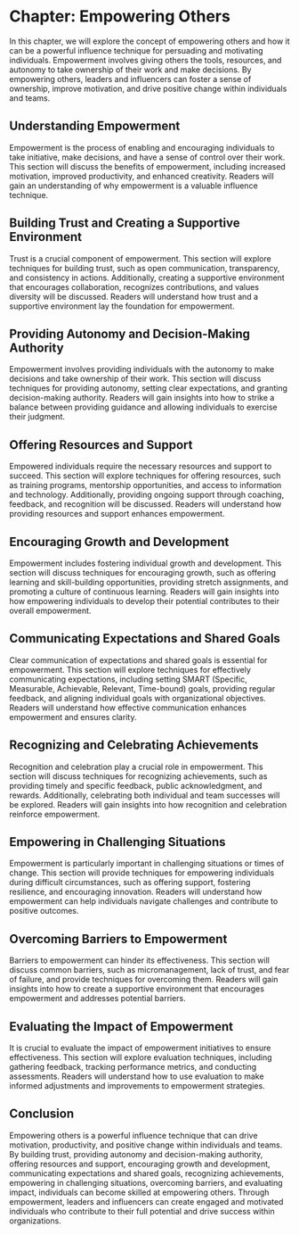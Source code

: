 Chapter: Empowering Others
==========================

In this chapter, we will explore the concept of empowering others and how it can be a powerful influence technique for persuading and motivating individuals. Empowerment involves giving others the tools, resources, and autonomy to take ownership of their work and make decisions. By empowering others, leaders and influencers can foster a sense of ownership, improve motivation, and drive positive change within individuals and teams.

Understanding Empowerment
-------------------------

Empowerment is the process of enabling and encouraging individuals to take initiative, make decisions, and have a sense of control over their work. This section will discuss the benefits of empowerment, including increased motivation, improved productivity, and enhanced creativity. Readers will gain an understanding of why empowerment is a valuable influence technique.

Building Trust and Creating a Supportive Environment
----------------------------------------------------

Trust is a crucial component of empowerment. This section will explore techniques for building trust, such as open communication, transparency, and consistency in actions. Additionally, creating a supportive environment that encourages collaboration, recognizes contributions, and values diversity will be discussed. Readers will understand how trust and a supportive environment lay the foundation for empowerment.

Providing Autonomy and Decision-Making Authority
------------------------------------------------

Empowerment involves providing individuals with the autonomy to make decisions and take ownership of their work. This section will discuss techniques for providing autonomy, setting clear expectations, and granting decision-making authority. Readers will gain insights into how to strike a balance between providing guidance and allowing individuals to exercise their judgment.

Offering Resources and Support
------------------------------

Empowered individuals require the necessary resources and support to succeed. This section will explore techniques for offering resources, such as training programs, mentorship opportunities, and access to information and technology. Additionally, providing ongoing support through coaching, feedback, and recognition will be discussed. Readers will understand how providing resources and support enhances empowerment.

Encouraging Growth and Development
----------------------------------

Empowerment includes fostering individual growth and development. This section will discuss techniques for encouraging growth, such as offering learning and skill-building opportunities, providing stretch assignments, and promoting a culture of continuous learning. Readers will gain insights into how empowering individuals to develop their potential contributes to their overall empowerment.

Communicating Expectations and Shared Goals
-------------------------------------------

Clear communication of expectations and shared goals is essential for empowerment. This section will explore techniques for effectively communicating expectations, including setting SMART (Specific, Measurable, Achievable, Relevant, Time-bound) goals, providing regular feedback, and aligning individual goals with organizational objectives. Readers will understand how effective communication enhances empowerment and ensures clarity.

Recognizing and Celebrating Achievements
----------------------------------------

Recognition and celebration play a crucial role in empowerment. This section will discuss techniques for recognizing achievements, such as providing timely and specific feedback, public acknowledgment, and rewards. Additionally, celebrating both individual and team successes will be explored. Readers will gain insights into how recognition and celebration reinforce empowerment.

Empowering in Challenging Situations
------------------------------------

Empowerment is particularly important in challenging situations or times of change. This section will provide techniques for empowering individuals during difficult circumstances, such as offering support, fostering resilience, and encouraging innovation. Readers will understand how empowerment can help individuals navigate challenges and contribute to positive outcomes.

Overcoming Barriers to Empowerment
----------------------------------

Barriers to empowerment can hinder its effectiveness. This section will discuss common barriers, such as micromanagement, lack of trust, and fear of failure, and provide techniques for overcoming them. Readers will gain insights into how to create a supportive environment that encourages empowerment and addresses potential barriers.

Evaluating the Impact of Empowerment
------------------------------------

It is crucial to evaluate the impact of empowerment initiatives to ensure effectiveness. This section will explore evaluation techniques, including gathering feedback, tracking performance metrics, and conducting assessments. Readers will understand how to use evaluation to make informed adjustments and improvements to empowerment strategies.

Conclusion
----------

Empowering others is a powerful influence technique that can drive motivation, productivity, and positive change within individuals and teams. By building trust, providing autonomy and decision-making authority, offering resources and support, encouraging growth and development, communicating expectations and shared goals, recognizing achievements, empowering in challenging situations, overcoming barriers, and evaluating impact, individuals can become skilled at empowering others. Through empowerment, leaders and influencers can create engaged and motivated individuals who contribute to their full potential and drive success within organizations.
